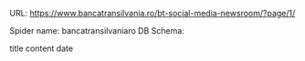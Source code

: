 URL: https://www.bancatransilvania.ro/bt-social-media-newsroom/?page/1/

Spider name: bancatransilvaniaro
DB Schema:

title
content
date
